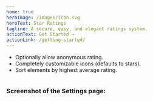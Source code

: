 ```yaml
---
home: true
heroImage: /images/icon.svg
heroText: Star Ratings
tagline: A secure, easy, and elegant ratings system.
actionText: Get Started →
actionLink: /getting-started/
---
```


 - Optionally allow anonymous rating.
 - Completely customizable icons (defaults to stars).
 - Sort elements by highest average rating.

<img :src="$withBase('/images/starratings-example.png')" class="dropshadow" alt="">

### Screenshot of the Settings page:

<img :src="$withBase('/images/starratings-settings.png')" class="dropshadow" alt="">
